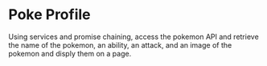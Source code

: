 Poke Profile 
============

Using services and promise chaining, access the pokemon API and retrieve the name of the pokemon, an ability, an attack, and an image of the pokemon and disply them on a page.